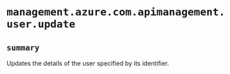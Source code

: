 # `management.azure.com.apimanagement.user.update`

## `summary`
Updates the details of the user specified by its identifier.


